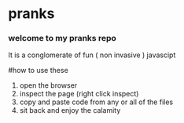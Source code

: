 # pranks
### welcome to my pranks repo
It is a conglomerate of fun ( non invasive ) javascipt

#how to use these
1. open the browser
2. inspect the page (right click inspect)
3. copy and paste code from any or all of the files
4. sit back and enjoy the calamity
